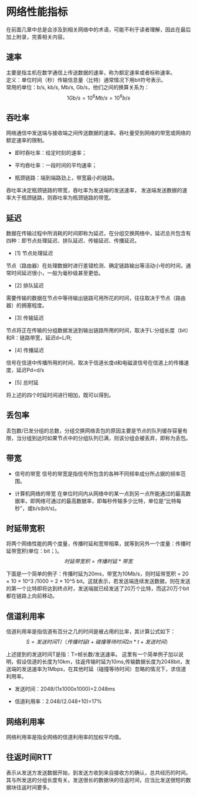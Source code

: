 # 网络性能指标 #

在前面几章中总是会涉及到相关网络中的术语，可能不利于读者理解，因此在最后加上附录，完善相关内容。

## 速率 ##

主要是指主机在数字通信上传送数据的速率，称为额定速率或者标称速率。</br>
定义：单位时间（秒）传输信息量（比特）通常情况下用bit符号表示。</br>
常用的单位：b/s, kb/s, Mb/s, Gb/s，他们之间的换算关系为：</br>
$$
1Gb/s = 10^6 Mb/s = 10^9 b/s
$$


## 吞吐率 ##

网络通信中发送端与接收端之间传送数据的速率。吞吐量受到网络的带宽或网络的额定速率的限制。

- 即时吞吐率：给定时刻的速率；

- 平均吞吐率：一段时间的平均速率；

- 瓶颈链路：端到端路劲上，带宽最小的链路。</br>

吞吐率决定瓶颈链路的带宽，吞吐率为发送端的发送速率， 发送端发送数据的速率大于瓶颈链路，则吞吐率为瓶颈链路的带宽。

## 延迟 ##

数据在传输过程中所消耗的时间即称为延迟，在分组交换网络中，延迟总共包含有四种：即节点处理延迟、排队延迟、传输延迟、传播延迟。

- [1] 节点处理延迟

节点（路由器）在处理数据时进行差错检测、确定链路输出等活动小号的时间，通常时间延迟很小，一般为毫秒级甚至更低。

- [2] 排队延迟

需要传输的数据在节点中等待输出链路可用所花的时间，往往取决于节点（路由器）的拥塞程度。

- [3] 传输延迟

节点将正在传输的分组数据发送到输出链路所用的时间，取决于L:分组长度（bit）和R：链路带宽，延迟d=L/R;

- [4] 传播延迟

信号在信道中传播所用的时间，取决于信道长度d和电磁波信号在信道上的传播速度，延迟Pd=d/s

- [5] 总时延

将上述的四个时延时间进行相加，既可以得到。

## 丢包率 ##

丢包数/已发分组的总数，分组交换网络丢包的原因主要是节点的队列缓存容量有限，当分组到达时如果节点中的分组队列已满，则该分组会被丢弃，即称为丢包。

## 带宽 ##

- 信号的带宽
信号的带宽是指信号所包含的各种不同频率成分所占据的频率范围。

- 计算机网络的带宽
在单位时间内从网络中的某一点到另一点所能通过的最高数据率，即网络可通过的最高数据率，即每秒传输多少比特，单位是“比特每秒”，或b/s(bit/s)。

## 时延带宽积 ##

将两个网络性能的两个度量，传播时延和宽带相乘，就等到另外一个度量：传播时延带宽积(单位：bit；)。
$$时延带宽积=传播时延*带宽$$  

下面是一个简单的例子：传播时延为20ms，带宽为10Mb/s，则时延带宽积 = 20 × 10 × 10^3 /1000 = 2 × 10^5 bit。这就表示，若发送端连续发送数据，则在发送的第一个比特即将达到终点时，发送端就已经发送了20万个比特，而这20万个bit都在链路上向前移动。

## 信道利用率 ##

信道利用率是指信道有百分之几的时间是被占用的比率，其计算公式如下：</br>
$$S=发送时间T /（传播时延t+碰撞等待时间2n*t+发送时间）$$

上述提到的发送时间T是指：T=帧长数/发送速率。
这里有一个简单例子加以说明，假设信道的长度为10km，往返传输时延为10ms,传输数据长度为2048bit，发送端的发送速率为1Mbps，在其他时延（碰撞等待时间）忽略的情况下，求信道利用率。

- 发送时间：2048/(1x1000x1000)=2.048ms

- 信道利用率：2.048/(2.048+10)=17%

## 网络利用率 ##

网络利用率是指全网络的信道利用率的加权平均值。

## 往返时间RTT ##

表示从发送方发送数据开始，到发送方收到来自接收方的确认，总共经历的时间。
其与所发送的分组长度有关。发送很长的数据块的往返时间，应当比发送很短的数据块往返时间要多。
